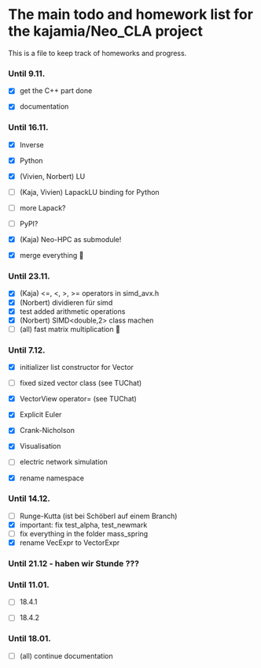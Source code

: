 # The main todo and homework list for the kajamia/Neo_CLA project
This is a file to keep track of homeworks and progress.

### Until 9.11.

- [x] get the C++ part done
- [x] documentation


### Until 16.11.

- [x] Inverse
- [x] Python
- [X] (Vivien, Norbert) LU
- [ ] (Kaja, Vivien) LapackLU binding for Python
- [ ] more Lapack?
- [ ] PyPI?
- [x] (Kaja) Neo-HPC as submodule!
- [x] merge everything :tada:


### Until 23.11.

- [X] (Kaja) <=, <, >, >= operators in simd_avx.h
- [X] (Norbert) dividieren für simd
- [X] test added arithmetic operations
- [X] (Norbert) SIMD<double,2> class machen
- [ ] (all) fast matrix multiplication :rocket:

### Until 7.12.
- [X] initializer list constructor for Vector
- [ ] fixed sized vector class (see TUChat)
- [X] VectorView operator= (see TUChat)
- [X] Explicit Euler
- [X] Crank-Nicholson
- [X] Visualisation
- [ ] electric network simulation
- [X] rename namespace


### Until 14.12.
- [ ] Runge-Kutta (ist bei Schöberl auf einem Branch)
- [X] important: fix test_alpha, test_newmark
- [ ] fix everything in the folder mass_spring
- [X] rename VecExpr to VectorExpr

### Until 21.12 - haben wir Stunde ???

### Until 11.01.
- [ ] 18.4.1
- [ ] 18.4.2


### Until 18.01.


- [ ] (all) continue documentation 
